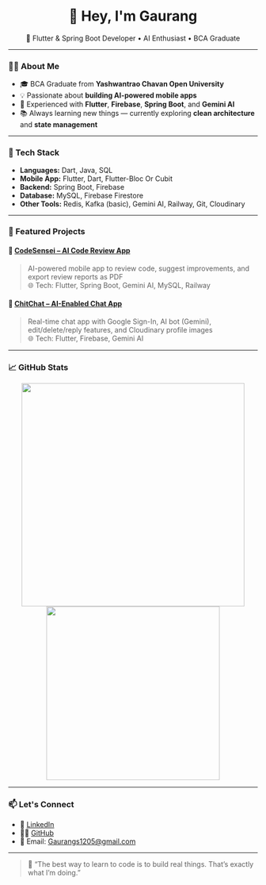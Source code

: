 <h1 align="center">👋 Hey, I'm Gaurang</h1>
<p align="center">
  🚀 Flutter & Spring Boot Developer • AI Enthusiast • BCA Graduate
</p>

---

### 👨‍💻 About Me

- 🎓 BCA Graduate from **Yashwantrao Chavan Open University**
- 💡 Passionate about **building AI-powered mobile apps**
- 💬 Experienced with **Flutter**, **Firebase**, **Spring Boot**, and **Gemini AI**
- 📚 Always learning new things — currently exploring **clean architecture** and **state management**

---

### 🔧 Tech Stack

- **Languages:** Dart, Java, SQL
- **Mobile App:** Flutter, Dart, Flutter-Bloc Or Cubit
- **Backend:** Spring Boot, Firebase
- **Database:** MySQL, Firebase Firestore
- **Other Tools:** Redis, Kafka (basic), Gemini AI, Railway, Git, Cloudinary

---

### 📌 Featured Projects

#### 🚀 [CodeSensei – AI Code Review App](https://github.com/GAURANG1205/CodeSensei)
> AI-powered mobile app to review code, suggest improvements, and export review reports as PDF  
> 🌐 Tech: Flutter, Spring Boot, Gemini AI, MySQL, Railway

#### 💬 [ChitChat – AI-Enabled Chat App](https://github.com/GAURANG1205/ChitChat)
> Real-time chat app with Google Sign-In, AI bot (Gemini), edit/delete/reply features, and Cloudinary profile images  
> 🌐 Tech: Flutter, Firebase, Gemini AI

---

### 📈 GitHub Stats

<p align="center">
  <img src="https://github-readme-stats.vercel.app/api?username=GAURANG1205&show_icons=true&theme=radical" width="450"/>
  <img src="https://github-readme-stats.vercel.app/api/top-langs/?username=GAURANG1205&layout=compact&theme=radical" width="350"/>
</p>

---

### 📫 Let's Connect

- 💼 [LinkedIn](https://linkedin.com/in/yourusername)
- 🧑‍💻 [GitHub](https://github.com/GAURANG1205)
- 📩 Email: Gaurangs1205@gmail.com

---

> 🚀 “The best way to learn to code is to build real things. That’s exactly what I’m doing.”

